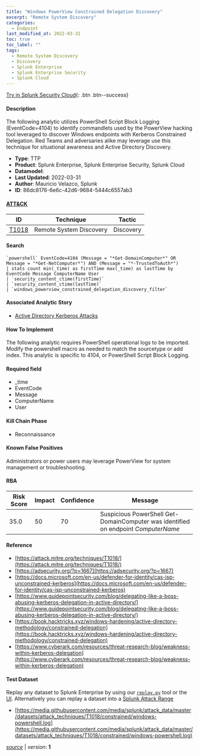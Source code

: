 ```yaml
---
title: "Windows PowerView Constrained Delegation Discovery"
excerpt: "Remote System Discovery"
categories:
  - Endpoint
last_modified_at: 2022-03-31
toc: true
toc_label: ""
tags:
  - Remote System Discovery
  - Discovery
  - Splunk Enterprise
  - Splunk Enterprise Security
  - Splunk Cloud
---
```




[Try in Splunk Security Cloud](https://www.splunk.com/en_us/cyber-security.html){: .btn .btn--success}

#### Description

The following analytic utilizes PowerShell Script Block Logging (EventCode=4104) to identify commandlets used by the PowerView hacking tool leveraged to discover Windows endpoints with Kerberos Constrained Delegation. Red Teams and adversaries alike may leverage use this technique for situational awareness and Active Directory Discovery.

- **Type**: TTP
- **Product**: Splunk Enterprise, Splunk Enterprise Security, Splunk Cloud
- **Datamodel**: 
- **Last Updated**: 2022-03-31
- **Author**: Mauricio Velazco, Splunk
- **ID**: 86dc8176-6e6c-42d6-9684-5444c6557ab3


#### [ATT&CK](https://attack.mitre.org/)

| ID          | Technique   | Tactic         |
| ----------- | ----------- |--------------- |
| [T1018](https://attack.mitre.org/techniques/T1018/) | Remote System Discovery | Discovery |

#### Search

```
`powershell` EventCode=4104 (Message = "*Get-DomainComputer*" OR Message = "*Get-NetComputer*") AND (Message = "*-TrustedToAuth*") 
| stats count min(_time) as firstTime max(_time) as lastTime by EventCode Message ComputerName User 
| `security_content_ctime(firstTime)` 
| `security_content_ctime(lastTime)` 
| `windows_powerview_constrained_delegation_discovery_filter`
```

#### Associated Analytic Story
* [Active Directory Kerberos Attacks](/stories/active_directory_kerberos_attacks)


#### How To Implement
The following  analytic requires PowerShell operational logs to be imported. Modify the powershell macro as needed to match the sourcetype or add index. This analytic is specific to 4104, or PowerShell Script Block Logging.

#### Required field
* _time
* EventCode
* Message
* ComputerName
* User


#### Kill Chain Phase
* Reconnaissance


#### Known False Positives
Administrators or power users may leverage PowerView for system management or troubleshooting.


#### RBA

| Risk Score  | Impact      | Confidence   | Message      |
| ----------- | ----------- |--------------|--------------|
| 35.0 | 50 | 70 | Suspicious PowerShell Get-DomainComputer was identified on endpoint $ComputerName$ |




#### Reference

* [https://attack.mitre.org/techniques/T1018/](https://attack.mitre.org/techniques/T1018/)
* [https://adsecurity.org/?p=1667](https://adsecurity.org/?p=1667)
* [https://docs.microsoft.com/en-us/defender-for-identity/cas-isp-unconstrained-kerberos](https://docs.microsoft.com/en-us/defender-for-identity/cas-isp-unconstrained-kerberos)
* [https://www.guidepointsecurity.com/blog/delegating-like-a-boss-abusing-kerberos-delegation-in-active-directory/](https://www.guidepointsecurity.com/blog/delegating-like-a-boss-abusing-kerberos-delegation-in-active-directory/)
* [https://book.hacktricks.xyz/windows-hardening/active-directory-methodology/constrained-delegation](https://book.hacktricks.xyz/windows-hardening/active-directory-methodology/constrained-delegation)
* [https://www.cyberark.com/resources/threat-research-blog/weakness-within-kerberos-delegation](https://www.cyberark.com/resources/threat-research-blog/weakness-within-kerberos-delegation)



#### Test Dataset
Replay any dataset to Splunk Enterprise by using our [`replay.py`](https://github.com/splunk/attack_data#using-replaypy) tool or the [UI](https://github.com/splunk/attack_data#using-ui).
Alternatively you can replay a dataset into a [Splunk Attack Range](https://github.com/splunk/attack_range#replay-dumps-into-attack-range-splunk-server)

* [https://media.githubusercontent.com/media/splunk/attack_data/master/datasets/attack_techniques/T1018/constrained/windows-powershell.log](https://media.githubusercontent.com/media/splunk/attack_data/master/datasets/attack_techniques/T1018/constrained/windows-powershell.log)



[*source*](https://github.com/splunk/security_content/tree/develop/detections/endpoint/windows_powerview_constrained_delegation_discovery.yml) \| *version*: **1**
